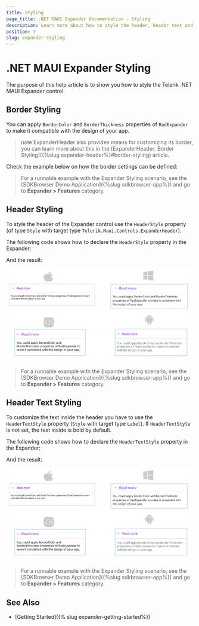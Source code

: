 ```yaml
---
title: Styling
page_title: .NET MAUI Expander Documentation - Styling
description: Learn more about how to style the header, header text and more in the Telerik UI for .NET MAUI Expander.
position: 7
slug: expander-styling
---
```


# .NET MAUI Expander Styling

The purpose of this help article is to show you how to style the Telerik .NET MAUI Expander control. 

## Border Styling

You can apply `BorderColor` and `BorderThickness` properties of `RadExpander` to make it compatible with the design of your app.

>note ExpanderHeader also provides means for customizing its border, you can learn more about this in the [ExpanderHeader: Border Styling]({%slug expander-header%}#border-styling) article.

Check the example below on how the border settings can be defined:

<snippet id='expander-features-borderstyling'/>

> For a runnable example with the Expander Styling scenario, see the [SDKBrowser Demo Application]({%slug sdkbrowser-app%}) and go to **Expander > Features** category.

## Header Styling

To style the header of the Expander control use the `HeaderStyle` property (of type `Style` with target type `Telerik.Maui.Controls.ExpanderHeader`).

The following code shows how to declare the `HeaderStyle` property in the Expander:

<snippet id='expander-features-header-style'/>

And the result:

![.NET MAUI Expander Header Text styling](images/expander-styling.png "Expander Header Text Styling")

> For a runnable example with the Expander Styling scenario, see the [SDKBrowser Demo Application]({%slug sdkbrowser-app%}) and go to **Expander > Features** category.

## Header Text Styling

To customize the text inside the header you have to use the `HeaderTextStyle` property (`Style` with target type `Label`). If `HeaderTextStyle` is not set, the text inside is bold by default.

The following code shows how to declare the `HeaderTextStyle` property in the Expander:

<snippet id='expander-features-headertext-styling'/>

And the result:

![.NET MAUI Expander Header Text styling](images/expander-styling.png "Expander Header Text Styling")

> For a runnable example with the Expander Styling scenario, see the [SDKBrowser Demo Application]({%slug sdkbrowser-app%}) and go to **Expander > Features** category.

## See Also

- [Getting Started]({% slug expander-getting-started%})
